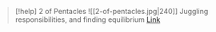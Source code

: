 > [!help]  2 of Pentacles
> ![[2-of-pentacles.jpg|240]]
> Juggling responsibilities, and finding equilibrium
> [Link](https://daily-tarot.squarespace.com/two-of-pentacles)